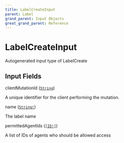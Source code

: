 ```yaml
---
title: LabelCreateInput
parent: Label
grand_parent: Input Objects
great_grand_parent: Reference
---
```


<h1>LabelCreateInput</h1>

Autogenerated input type of LabelCreate

<h2>Input Fields</h2>

<div class="field-entry ">
  <span id="client_mutation_id" class="field-name anchored">clientMutationId (<code><a href="/docs/reference/scalar/string">String</a></code>)</span>

  <div class="description-wrapper">
   <p>A unique identifier for the client performing the mutation.</p>

  </div>
</div>

<div class="field-entry ">
  <span id="name" class="field-name anchored">name (<code><a href="/docs/reference/scalar/string">String!</a></code>)</span>

  <div class="description-wrapper">
   <p>The label name</p>

  </div>
</div>

<div class="field-entry ">
  <span id="permitted_agent_ids" class="field-name anchored">permittedAgentIds (<code><a href="/docs/reference/scalar/id">[ID!]</a></code>)</span>

  <div class="description-wrapper">
   <p>A list of IDs of agents who should be allowed access</p>

  </div>
</div>

